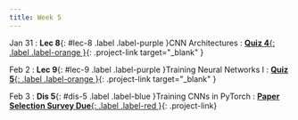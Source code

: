 ```yaml
---
title: Week 5
---
```


Jan 31
: **Lec 8**{: #lec-8 .label .label-purple }CNN Architectures
: [**Quiz 4**{: .label .label-orange }](https://www.gradescope.com/courses/480760){: .project-link target="_blank" }


Feb 2
: **Lec 9**{: #lec-9 .label .label-purple }Training Neural Networks I
: [**Quiz 5**{: .label .label-orange }](https://www.gradescope.com/courses/480760){: .project-link target="_blank" }


Feb 3
: **Dis 5**{: #dis-5 .label .label-blue }Training CNNs in PyTorch
: [**Paper Selection Survey Due**{: .label .label-red }](https://www.gradescope.com/courses/480760){: .project-link}